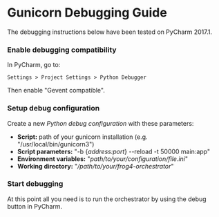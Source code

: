 # Gunicorn Debugging Guide

The debugging instructions below have been tested on PyCharm 2017.1.

### Enable debugging compatibility

In PyCharm, go to:

    Settings > Project Settings > Python Debugger
    
Then enable "Gevent compatible".

### Setup debug configuration

Create a new *Python debug configuration* with these parameters:

- **Script:** path of your gunicorn installation (e.g. "/usr/local/bin/gunicorn3")
- **Script parameters:** "-b {*address:port*} --reload -t 50000 main:app"
- **Environment variables:** "*path/to/your/configuration/file.ini*"
- **Working directory:** "*/path/to/your/frog4-orchestrator*"

### Start debugging

At this point all you need is to run the orchestrator by using the debug button in PyCharm.